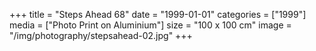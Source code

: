 +++
title = "Steps Ahead 68"
date = "1999-01-01"
categories = ["1999"]
media = ["Photo Print on Aluminium"]
size = "100 x 100 cm"
image = "/img/photography/stepsahead-02.jpg"
+++
